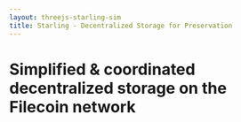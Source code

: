 ```yaml
---
layout: threejs-starling-sim
title: Starling - Decentralized Storage for Preservation
---
```


# Simplified & coordinated decentralized storage on the Filecoin network


